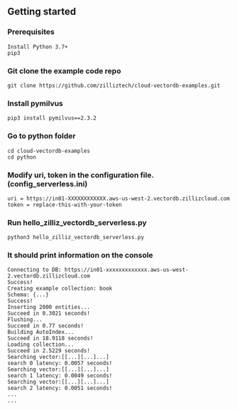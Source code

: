 ## Getting started

### Prerequisites
    Install Python 3.7+
    pip3


### Git clone the example code repo
    git clone https://github.com/zilliztech/cloud-vectordb-examples.git

### Install pymilvus
    pip3 install pymilvus==2.3.2

### Go to python folder
    cd cloud-vectordb-examples
    cd python

### Modify uri, token in the configuration file.(config_serverless.ini)
    uri = https://in01-XXXXXXXXXXXX.aws-us-west-2.vectordb.zillizcloud.com
    token = replace-this-with-your-token

### Run hello_zilliz_vectordb_serverless.py
    python3 hello_zilliz_vectordb_serverless.py

### It should print information on the console
    Connecting to DB: https://in01-xxxxxxxxxxxxx.aws-us-west-2.vectordb.zillizcloud.com
    Success!
    Creating example collection: book
    Schema: {...}
    Success!
    Inserting 2000 entities... 
    Succeed in 0.3021 seconds!
    Flushing...
    Succeed in 0.77 seconds!
    Building AutoIndex...
    Succeed in 18.9118 seconds!
    Loading collection...
    Succeed in 2.5229 seconds!
    Searching vector:[[...][...]...]
    search 0 latency: 0.0057 seconds!
    Searching vector:[[...][...]...]
    search 1 latency: 0.0049 seconds!
    Searching vector:[[...][...]...]
    search 2 latency: 0.0051 seconds!
    ...
    ...
    

